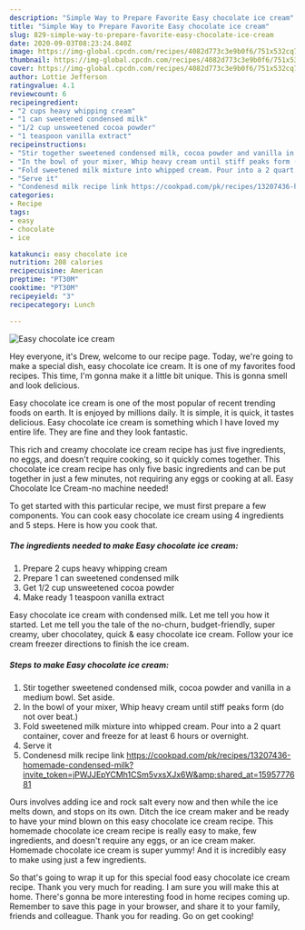 ```yaml
---
description: "Simple Way to Prepare Favorite Easy chocolate ice cream"
title: "Simple Way to Prepare Favorite Easy chocolate ice cream"
slug: 829-simple-way-to-prepare-favorite-easy-chocolate-ice-cream
date: 2020-09-03T08:23:24.840Z
image: https://img-global.cpcdn.com/recipes/4082d773c3e9b0f6/751x532cq70/easy-chocolate-ice-cream-recipe-main-photo.jpg
thumbnail: https://img-global.cpcdn.com/recipes/4082d773c3e9b0f6/751x532cq70/easy-chocolate-ice-cream-recipe-main-photo.jpg
cover: https://img-global.cpcdn.com/recipes/4082d773c3e9b0f6/751x532cq70/easy-chocolate-ice-cream-recipe-main-photo.jpg
author: Lottie Jefferson
ratingvalue: 4.1
reviewcount: 6
recipeingredient:
- "2 cups heavy whipping cream"
- "1 can sweetened condensed milk"
- "1/2 cup unsweetened cocoa powder"
- "1 teaspoon vanilla extract"
recipeinstructions:
- "Stir together sweetened condensed milk, cocoa powder and vanilla in a medium bowl. Set aside."
- "In the bowl of your mixer, Whip heavy cream until stiff peaks form (do not over beat.)"
- "Fold sweetened milk mixture into whipped cream. Pour into a 2 quart container, cover and freeze for at least 6 hours or overnight."
- "Serve it"
- "Condenesd milk recipe link https://cookpad.com/pk/recipes/13207436-homemade-condensed-milk?invite_token=jPWJJEpYCMh1CSm5vxsXJx6W&amp;shared_at=1595777681"
categories:
- Recipe
tags:
- easy
- chocolate
- ice

katakunci: easy chocolate ice 
nutrition: 208 calories
recipecuisine: American
preptime: "PT30M"
cooktime: "PT30M"
recipeyield: "3"
recipecategory: Lunch

---
```



![Easy chocolate ice cream](https://img-global.cpcdn.com/recipes/4082d773c3e9b0f6/751x532cq70/easy-chocolate-ice-cream-recipe-main-photo.jpg)

Hey everyone, it's Drew, welcome to our recipe page. Today, we're going to make a special dish, easy chocolate ice cream. It is one of my favorites food recipes. This time, I'm gonna make it a little bit unique. This is gonna smell and look delicious.

Easy chocolate ice cream is one of the most popular of recent trending foods on earth. It is enjoyed by millions daily. It is simple, it is quick, it tastes delicious. Easy chocolate ice cream is something which I have loved my entire life. They are fine and they look fantastic.

This rich and creamy chocolate ice cream recipe has just five ingredients, no eggs, and doesn&#39;t require cooking, so it quickly comes together. This chocolate ice cream recipe has only five basic ingredients and can be put together in just a few minutes, not requiring any eggs or cooking at all. Easy Chocolate Ice Cream-no machine needed!


To get started with this particular recipe, we must first prepare a few components. You can cook easy chocolate ice cream using 4 ingredients and 5 steps. Here is how you cook that.

<!--inarticleads1-->

##### The ingredients needed to make Easy chocolate ice cream:

1. Prepare 2 cups heavy whipping cream
1. Prepare 1 can sweetened condensed milk
1. Get 1/2 cup unsweetened cocoa powder
1. Make ready 1 teaspoon vanilla extract


Easy chocolate ice cream with condensed milk. Let me tell you how it started. Let me tell you the tale of the no-churn, budget-friendly, super creamy, uber chocolatey, quick &amp; easy chocolate ice cream. Follow your ice cream freezer directions to finish the ice cream. 

<!--inarticleads2-->

##### Steps to make Easy chocolate ice cream:

1. Stir together sweetened condensed milk, cocoa powder and vanilla in a medium bowl. Set aside.
1. In the bowl of your mixer, Whip heavy cream until stiff peaks form (do not over beat.)
1. Fold sweetened milk mixture into whipped cream. Pour into a 2 quart container, cover and freeze for at least 6 hours or overnight.
1. Serve it
1. Condenesd milk recipe link https://cookpad.com/pk/recipes/13207436-homemade-condensed-milk?invite_token=jPWJJEpYCMh1CSm5vxsXJx6W&amp;shared_at=1595777681


Ours involves adding ice and rock salt every now and then while the ice melts down, and stops on its own. Ditch the ice cream maker and be ready to have your mind blown on this easy chocolate ice cream recipe. This homemade chocolate ice cream recipe is really easy to make, few ingredients, and doesn&#39;t require any eggs, or an ice cream maker. Homemade chocolate ice cream is super yummy! And it is incredibly easy to make using just a few ingredients. 

So that's going to wrap it up for this special food easy chocolate ice cream recipe. Thank you very much for reading. I am sure you will make this at home. There's gonna be more interesting food in home recipes coming up. Remember to save this page in your browser, and share it to your family, friends and colleague. Thank you for reading. Go on get cooking!
